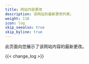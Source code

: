 ```yaml
---
title: 网站内容更改
description: 该网站的最新更改列表。
weight: 110
icon: log
skip_seealso: true
skip_byline: true
---
```


此页面向您展示了该网站内容的最新更改。

{{< change_log >}}
